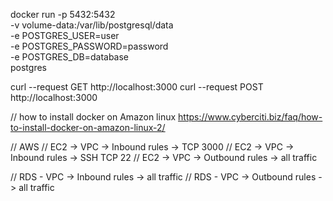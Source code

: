 docker run -p 5432:5432 \
-v volume-data:/var/lib/postgresql/data \
-e POSTGRES_USER=user \
-e POSTGRES_PASSWORD=password \
-e POSTGRES_DB=database \
postgres

curl --request GET http://localhost:3000
curl --request POST http://localhost:3000

// how to install docker on Amazon linux
https://www.cyberciti.biz/faq/how-to-install-docker-on-amazon-linux-2/


// AWS
// EC2 -> VPC -> Inbound rules -> TCP 3000
// EC2 -> VPC -> Inbound rules -> SSH TCP 22
// EC2 -> VPC -> Outbound rules -> all traffic

// RDS - VPC -> Inbound rules -> all traffic
// RDS - VPC -> Outbound rules -> all traffic
